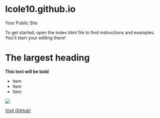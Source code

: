  lcole10.github.io
=====================

Your Public Site

To get started, open the index.html file to find instructions and examples. You'll start your editing there!

# The largest heading
**This text will be bold**

* Item
* Item
* Item

![](http://upload.wikimedia.org/wikipedia/commons/9/90/Kalbarri_NP_Coastal.jpg)


[Visit GitHub!](www.github.com)
